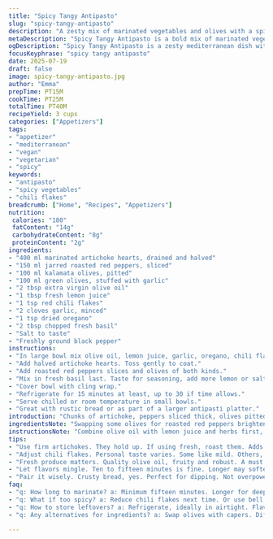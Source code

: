 ```yaml
---
title: "Spicy Tangy Antipasto"
slug: "spicy-tangy-antipasto"
description: "A zesty mix of marinated vegetables and olives with a spicy kick. Uses about 525 ml of veggies, herbs, and oil. A vibrant, bold cold starter for any table. Swaps out some olives and adds roasted red peppers. Quick marinating with fresh herbs and an unexpected hit of chili flakes. Mixes charred artichokes with tangy lemon juice. Takes roughly 40 minutes total, with 15 minutes chilling and 20-25 minutes prep. Simple steps but bold flavors. Great for sharing or as a side. Mediterranean inspired, with a touch of heat and richness from new spices."
metaDescription: "Spicy Tangy Antipasto is a bold mix of marinated vegetables and olives with heat. Quick to prepare, great for sharing or as a side dish."
ogDescription: "Spicy Tangy Antipasto is a zesty mediterranean dish with bold flavors. A quick, vibrant mix of veggies and olives perfect for any occasion."
focusKeyphrase: "spicy tangy antipasto"
date: 2025-07-19
draft: false
image: spicy-tangy-antipasto.jpg
author: "Emma"
prepTime: PT15M
cookTime: PT25M
totalTime: PT40M
recipeYield: 3 cups
categories: ["Appetizers"]
tags:
- "appetizer"
- "mediterranean"
- "vegan"
- "vegetarian"
- "spicy"
keywords:
- "antipasto"
- "spicy vegetables"
- "chili flakes"
breadcrumb: ["Home", "Recipes", "Appetizers"]
nutrition: 
 calories: "180"
 fatContent: "14g"
 carbohydrateContent: "8g"
 proteinContent: "2g"
ingredients:
- "400 ml marinated artichoke hearts, drained and halved"
- "150 ml jarred roasted red peppers, sliced"
- "100 ml kalamata olives, pitted"
- "100 ml green olives, stuffed with garlic"
- "2 tbsp extra virgin olive oil"
- "1 tbsp fresh lemon juice"
- "1 tsp red chili flakes"
- "2 cloves garlic, minced"
- "1 tsp dried oregano"
- "2 tbsp chopped fresh basil"
- "Salt to taste"
- "Freshly ground black pepper"
instructions:
- "In large bowl mix olive oil, lemon juice, garlic, oregano, chili flakes, salt, and pepper."
- "Add halved artichoke hearts. Toss gently to coat."
- "Add roasted red peppers slices and olives of both kinds."
- "Mix in fresh basil last. Taste for seasoning, add more lemon or salt as needed."
- "Cover bowl with cling wrap."
- "Refrigerate for 15 minutes at least, up to 30 if time allows."
- "Serve chilled or room temperature in small bowls."
- "Great with rustic bread or as part of a larger antipasti platter."
introduction: "Chunks of artichoke, peppers sliced thick, olives pitted and tossed with fiery chili flakes. Garlic whispers, lemon's sharpness cuts through oil's richness. No need for hours. Fifteen minutes rest, flavors meld, bold without fuss. Mix fresh basil differently, add brightness at the last moment while the chill brings everything close. Perfect for when guests drop by or a lazy night nibble. Mediterranean sun in a bowl but with a spicy twist that snaps awake the palate. Simple, rustic, a bit messy, but worth every bite. No frills, just punchy taste and a touch of heat to keep it lively."
ingredientsNote: "Swapping some olives for roasted red peppers brightens the texture and flavor profile. Artichoke hearts are key, but marinated or freshly prepared works; avoid watery jars to keep richness. Fresh basil at the end prevents dullness and keeps herbal notes alive. Chili flakes added for heat - adjust to your liking or swap for fresh minced chili if preferred. Lemon juice sharpens the acidity. Garlic crushed and infused ensures pungency without overpowering. Olive oil must be extra virgin, fruity, to add that Mediterranean depth. Salt and pepper - basic but essential. Mix and match amounts based on desired spice and tang."
instructionsNote: "Combine olive oil with lemon juice and herbs first, this base brings all elements together. Toss the artichokes gently, avoid too much bruising to keep texture. Introduce the peppers and olives after coating with dressing, so they soak but maintain shape. Basil goes last to keep fragrance intact. Refrigerate loosely covered for faster marination; too long can soften veggies excessively. Serve cold or room temp to let oils bloom. Pairs well with crusty bread or alongside grilled meats. Adjust chili flakes carefully if sensitive, some like it smoky rather than fiery. Leftovers hold well, flavors intensify over time."
tips:
- "Use firm artichokes. They hold up. If using fresh, roast them. Adds depth. Maximum flavor for minimal effort. Drain well."
- "Adjust chili flakes. Personal taste varies. Some like mild. Others, fiery. Start low. Add more if needed. Balance is essential here."
- "Fresh produce matters. Quality olive oil, fruity and robust. A must. Bottled lemon juice? Not great. Use fresh for the best zing."
- "Let flavors mingle. Ten to fifteen minutes is fine. Longer may soften too much. Cover bowl loosely to allow air flow. Chill well."
- "Pair it wisely. Crusty bread, yes. Perfect for dipping. Not overpowering. Or add to grilled meats for a feast. Versatile side dish."
faq:
- "q: How long to marinate? a: Minimum fifteen minutes. Longer for deeper flavor. Refrigerate. But don't overdo it."
- "q: What if too spicy? a: Reduce chili flakes next time. Or use bell peppers. Adjust to taste. A milder option stays great."
- "q: How to store leftovers? a: Refrigerate, ideally in airtight. Flavors intensify. Use within three days. Don’t freeze."
- "q: Any alternatives for ingredients? a: Swap olives with capers. Different taste. Red peppers? Skip if not available. Use more artichokes."

---
```

